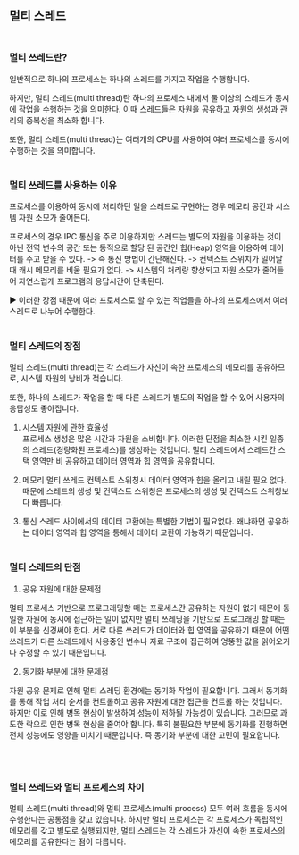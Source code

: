 
## 멀티 스레드<br/><br/>

### 멀티 쓰레드란?

일반적으로 하나의 프로세스는 하나의 스레드를 가지고 작업을 수행합니다.

하지만, 멀티 스레드(multi thread)란 하나의 프로세스 내에서 둘 이상의 스레드가 동시에 작업을 수행하는 것을 의미한다. 이때 스레드들은 자원을 공유하고 자원의 생성과 관리의 중복성을 최소화 합니다.

또한, 멀티 스레드(multi thread)는 여러개의 CPU를 사용하여 여러 프로세스를 동시에 수행하는 것을 의미합니다.<br/><br/>

### 멀티 쓰레드를 사용하는 이유

프로세스를 이용하여 동시에 처리하던 일을 스레드로 구현하는 경우 메모리 공간과 시스템 자원 소모가 줄어든다. 

프로세스의 경우 IPC 통신을 주로 이용하지만 스레드는 별도의 자원을 이용하는 것이 아닌 전역 변수의 공간 또는 동적으로 할당 된 공간인 힙(Heap) 영역을 이용하여 데이터를 주고 받을 수 있다. 
-> 즉 통신 방법이 간단해진다.
-> 컨텍스트 스위치가 일어날 때 캐시 메모리를 비울 필요가 없다.
-> 시스템의 처리량 향상되고 자원 소모가 줄어들어 자연스럽게 프로그램의 응답시간이 단축된다.

▶︎ 이러한 장점 때문에 여러 프로세스로 할 수 있는 작업들을 하나의 프로세스에서 여러 스레드로 나누어 수행한다.<br/><br/>


### 멀티 스레드의 장점

멀티 스레드(multi thread)는 각 스레드가 자신이 속한 프로세스의 메모리를 공유하므로, 시스템 자원의 낭비가 적습니다.

또한, 하나의 스레드가 작업을 할 때 다른 스레드가 별도의 작업을 할 수 있어 사용자의 응답성도 좋아집니다.

1. 시스템 자원에 관한 효율성  
프로세스 생성은 많은 시간과 자원을 소비합니다. 이러한 단점을 최소한 시킨 일종의 스레드(경량화된 프로세스)를 생성하는 것입니다. 
멀티 스레드에서 스레드간 스택 영역만 비 공유하고 데이터 영역과 힙 영역을 공유합니다. 

2. 메모리
멀티 쓰레드 컨텍스트 스위칭시 데이터 영역과 힙을 올리고 내릴 필요 없다. 때문에 스레드의 생성 및 컨텍스트 스위칭은 프로세스의 생성 및 컨텍스트 스위칭보다 빠릅니다.

3. 통신
스레드 사이에서의 데이터 교환에는 특별한 기법이 필요없다. 왜냐하면 공유하는 데이터 영역과 힙 영역을 통해서 데이터 교환이 가능하기 때문입니다.<br/><br/>

### 멀티 스레드의 단점

1. 공유 자원에 대한 문제점  

멀티 프로세스 기반으로 프로그래밍할 때는 프로세스간 공유하는 자원이 없기 때문에 동일한 자원에 동시에 접근하는 일이 없지만 멀티 쓰레딩을 기반으로 프로그래밍 할 때는 이 부분을 신경써야 한다. 서로 다른 쓰레드가 데이터와 힙 영역을 공유하기 때문에 어떤 쓰레드가 다른 쓰레드에서 사용중인 변수나 자료 구조에 접근하여 엉뚱한 값을 읽어오거나 수정할 수 있기 때문입니다.

2. 동기화 부분에 대한 문제점  

자원 공유 문제로 인해 멀티 스레딩 환경에는 동기화 작업이 필요합니다. 그래서 동기화를 통해 작업 처리 순서를 컨트롤하고 공유 자원에 대한 접근을 컨트롤 하는 것입니다. 하지만 이로 인해 병목 현상이 발생하여 성능이 저하될 가능성이 있습니다. 그러므로 과도한 락으로 인한 병목 현상을 줄여야 합니다. 특히 불필요한 부분에 동기화를 진행하면 전체 성능에도 영향을 미치기 때문입니다. 즉 동기화 부분에 대한 고민이 필요합니다.

<br/><br/>


### 멀티 쓰레드와 멀티 프로세스의 차이

멀티 스레드(multi thread)와 멀티 프로세스(multi process) 모두 여러 흐름을 동시에 수행한다는 공통점을 갖고 있습니다. 하지만 멀티 프로세스는 각 프로세스가 독립적인 메모리를 갖고 별도로 실행되지만, 멀티 스레드는 각 스레드가 자신이 속한 프로세스의 메모리를 공유한다는 점이 다릅니다.
